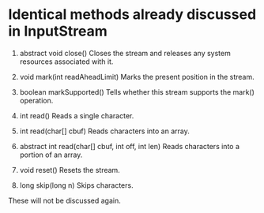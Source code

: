 # Identical methods already discussed in InputStream
1. abstract void	close()
  Closes the stream and releases any system resources associated with it.

2. void	mark(int readAheadLimit)
  Marks the present position in the stream.

3. boolean	markSupported()
  Tells whether this stream supports the mark() operation.

4. int	read()
  Reads a single character.

5. int	read(char[] cbuf)
  Reads characters into an array.

6. abstract int	read(char[] cbuf, int off, int len)
  Reads characters into a portion of an array.

7. void	reset()
  Resets the stream.

8. long	skip(long n)
Skips characters.

These will not be discussed again.
